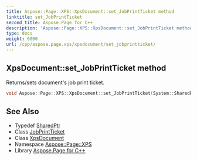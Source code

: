 ```yaml
---
title: Aspose::Page::XPS::XpsDocument::set_JobPrintTicket method
linktitle: set_JobPrintTicket
second_title: Aspose.Page for C++
description: 'Aspose::Page::XPS::XpsDocument::set_JobPrintTicket method. Returns/sets document''s job print ticket in C++.'
type: docs
weight: 6000
url: /cpp/aspose.page.xps/xpsdocument/set_jobprintticket/
---
```

## XpsDocument::set_JobPrintTicket method


Returns/sets document's job print ticket.

```cpp
void Aspose::Page::XPS::XpsDocument::set_JobPrintTicket(System::SharedPtr<Aspose::Page::XPS::XpsMetadata::JobPrintTicket> value)
```

## See Also

* Typedef [SharedPtr](../../../system/sharedptr/)
* Class [JobPrintTicket](../../../aspose.page.xps.xpsmetadata/jobprintticket/)
* Class [XpsDocument](../)
* Namespace [Aspose::Page::XPS](../../)
* Library [Aspose.Page for C++](../../../)

